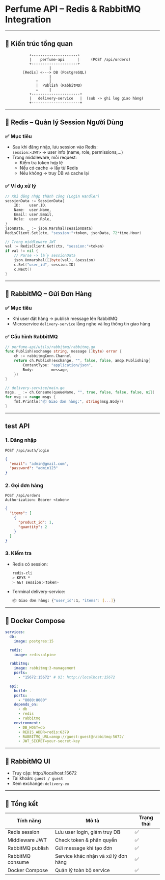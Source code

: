 
# Perfume API – Redis & RabbitMQ Integration

---

## 🧠 Kiến trúc tổng quan

```
           +---------------------+
           |    perfume-api      |     (POST /api/orders)
           +---------------------+
                    |
        [Redis] <---> DB (PostgreSQL)
                    |
              ↑     |
              |  Publish (RabbitMQ)
              ↓     |
           +----------------------+
           |   delivery-service   |  (sub -> ghi log giao hàng)
           +----------------------+
```

---

## 🔐 Redis – Quản lý Session Người Dùng

### ✅ Mục tiêu

- Sau khi đăng nhập, lưu session vào Redis:  
  `session:<JWT>` → user info (name, role, permissions,...)
- Trong middleware, mỗi request:
  - Kiểm tra token hợp lệ
  - Nếu có cache → lấy từ Redis
  - Nếu không → truy DB và cache lại

### ✅ Ví dụ xử lý

```go
// Khi đăng nhập thành công (Login Handler)
sessionData := SessionData{
    ID:    user.ID,
    Name:  user.Name,
    Email: user.Email,
    Role:  user.Role,
}
jsonData, _ := json.Marshal(sessionData)
RedisClient.Set(ctx, "session:"+token, jsonData, 72*time.Hour)
```

```go
// Trong middleware JWT
val := RedisClient.Get(ctx, "session:"+token)
if val != nil {
    // Parse -> lấy sessionData
    json.Unmarshal([]byte(val), &session)
    c.Set("user_id", session.ID)
    c.Next()
}
```

---

## 📨 RabbitMQ – Gửi Đơn Hàng

### ✅ Mục tiêu

- Khi user đặt hàng → publish message lên RabbitMQ
- Microservice `delivery-service` lắng nghe và log thông tin giao hàng

### ✅ Cấu hình RabbitMQ

```go
// perfume-api/utils/rabbitmq/rabbitmq.go
func Publish(exchange string, message []byte) error {
    ch := rabbitmqConn.Channel
    return ch.Publish(exchange, "", false, false, amqp.Publishing{
        ContentType: "application/json",
        Body:        message,
    })
}
```

```go
// delivery-service/main.go
msgs, _ := ch.Consume(queueName, "", true, false, false, false, nil)
for msg := range msgs {
    fmt.Println("📦 Giao đơn hàng:", string(msg.Body))
}
```

---

##  test API

### 1. Đăng nhập

```http
POST /api/auth/login
```

```json
{
  "email": "admin@gmail.com",
  "password": "admin123"
}
```

### 2. Gọi đơn hàng

```http
POST /api/orders
Authorization: Bearer <token>
```

```json
{
  "items": [
    {
      "product_id": 1,
      "quantity": 2
    }
  ]
}
```

### 3. Kiểm tra

- Redis có session:
  ```bash
  redis-cli
  > KEYS *
  > GET session:<token>
  ```

- Terminal delivery-service:
  ```bash
  📦 Giao đơn hàng: {"user_id":1, "items": [...]}
  ```

---

## 🐳 Docker Compose

```yaml
services:
  db:
    image: postgres:15

  redis:
    image: redis:alpine

  rabbitmq:
    image: rabbitmq:3-management
    ports:
      - "15672:15672" # UI: http://localhost:15672

  api:
    build: .
    ports:
      - "8080:8080"
    depends_on:
      - db
      - redis
      - rabbitmq
    environment:
      - DB_HOST=db
      - REDIS_ADDR=redis:6379
      - RABBITMQ_URL=amqp://guest:guest@rabbitmq:5672/
      - JWT_SECRET=your-secret-key
```

---

## 🧰 RabbitMQ UI

- Truy cập: http://localhost:15672  
- Tài khoản: `guest / guest`  
- Xem exchange: `delivery-ex`

---

## 📌 Tổng kết

| Tính năng         | Mô tả                                     | Trạng thái |
|------------------|--------------------------------------------|------------|
| Redis session     | Lưu user login, giảm truy DB               | ✅         |
| Middleware JWT    | Check token & phân quyền                   | ✅         |
| RabbitMQ publish  | Gửi message khi tạo đơn                    | ✅         |
| RabbitMQ consume  | Service khác nhận và xử lý đơn hàng        | ✅         |
| Docker Compose    | Quản lý toàn bộ service                    | ✅         |

